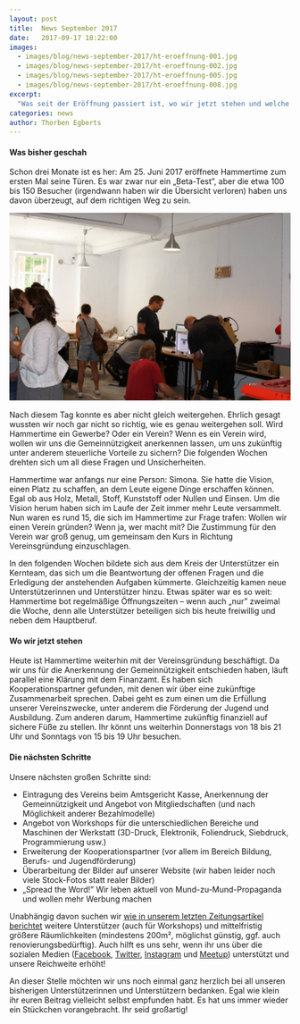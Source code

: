 ```yaml
---
layout: post
title:  News September 2017
date:   2017-09-17 18:22:00
images:
  - images/blog/news-september-2017/ht-eroeffnung-001.jpg
  - images/blog/news-september-2017/ht-eroeffnung-002.jpg
  - images/blog/news-september-2017/ht-eroeffnung-005.jpg
  - images/blog/news-september-2017/ht-eroeffnung-008.jpg
excerpt:
  "Was seit der Eröffnung passiert ist, wo wir jetzt stehen und welche nächsten Schritte wir planen."
categories: news
author: Thorben Egberts
---
```


#### Was bisher geschah

Schon drei Monate ist es her: Am 25. Juni 2017 eröffnete Hammertime zum ersten Mal seine Türen. Es war zwar nur ein „Beta-Test”, aber die etwa 100 bis 150 Besucher (irgendwann haben wir die Übersicht verloren) haben uns davon überzeugt, auf dem richtigen Weg zu sein.

![](/images/blog/news-september-2017/ht-eroeffnung-001.jpg)

Nach diesem Tag konnte es aber nicht gleich weitergehen. Ehrlich gesagt wussten wir noch gar nicht so richtig, wie es genau weitergehen soll. Wird Hammertime ein Gewerbe? Oder ein Verein? Wenn es ein Verein wird, wollen wir uns die Gemeinnützigkeit anerkennen lassen, um uns zukünftig unter anderem steuerliche Vorteile zu sichern? Die folgenden Wochen drehten sich um all diese Fragen und Unsicherheiten.

Hammertime war anfangs nur eine Person: Simona. Sie hatte die Vision, einen Platz zu schaffen, an dem Leute eigene Dinge erschaffen können. Egal ob aus Holz, Metall, Stoff, Kunststoff oder Nullen und Einsen. Um die Vision herum haben sich im Laufe der Zeit immer mehr Leute versammelt. Nun waren es rund 15, die sich im Hammertime zur Frage trafen: Wollen wir einen Verein gründen? Wenn ja, wer macht mit? Die Zustimmung für den Verein war groß genug, um gemeinsam den Kurs in Richtung Vereinsgründung einzuschlagen.

In den folgenden Wochen bildete sich aus dem Kreis der Unterstützer ein Kernteam, das sich um die Beantwortung der offenen Fragen und die Erledigung der anstehenden Aufgaben kümmerte. Gleichzeitig kamen neue Unterstützerinnen und Unterstützer hinzu. Etwas später war es so weit: Hammertime bot regelmäßige Öffnungszeiten – wenn auch „nur” zweimal die Woche, denn alle Unterstützer beteiligen sich bis heute freiwillig und neben dem Hauptberuf.

#### Wo wir jetzt stehen

Heute ist Hammertime weiterhin mit der Vereinsgründung beschäftigt. Da wir uns für die Anerkennung der Gemeinnützigkeit entschieden haben, läuft parallel eine Klärung mit dem Finanzamt. Es haben sich Kooperationspartner gefunden, mit denen wir über eine zukünftige Zusammenarbeit sprechen. Dabei geht es zum einen um die Erfüllung unserer Vereinszwecke, unter anderem die Förderung der Jugend und Ausbildung. Zum anderen darum, Hammertime zukünftig finanziell auf sichere Füße zu stellen. Ihr könnt uns weiterhin Donnerstags von 18 bis 21 Uhr und Sonntags von 15 bis 19 Uhr besuchen.

#### Die nächsten Schritte

Unsere nächsten großen Schritte sind:

- Eintragung des Vereins beim Amtsgericht Kasse, Anerkennung der Gemeinnützigkeit und Angebot von Mitgliedschaften (und nach Möglichkeit anderer Bezahlmodelle)
- Angebot von Workshops für die unterschiedlichen Bereiche und Maschinen der Werkstatt (3D-Druck, Elektronik, Foliendruck, Siebdruck, Programmierung usw.)
- Erweiterung der Kooperationspartner (vor allem im Bereich Bildung, Berufs- und Jugendförderung)
- Überarbeitung der Bilder auf unserer Website (wir haben leider noch viele Stock-Fotos statt realer Bilder)
- „Spread the Word!” Wir leben aktuell von Mund-zu-Mund-Pro­pa­gan­da und wollen mehr Werbung machen

Unabhängig davon suchen wir [wie in unserem letzten Zeitungsartikel berichtet](https://www.lokalo24.de/lokales/kassel/mehr-platz-selbermacher-selbstmach-werkstatt-hammertime-will-sich-vergroessern-8686477.html) weitere Unterstützer (auch für Workshops) und mittelfristig größere Räumlichkeiten (mindestens 200m², möglichst günstig, ggf. auch renovierungsbedürftig). Auch hilft es uns sehr, wenn ihr uns über die sozialen Medien ([Facebook](https://www.facebook.com/hammertimekassel/), [Twitter](https://twitter.com/htks_de), [Instagram](https://www.instagram.com/hammertimekassel/) und [Meetup](https://www.meetup.com/de-DE/Hammertime-Meetup/)) unterstützt und unsere Reichweite erhöht!

An dieser Stelle möchten wir uns noch einmal ganz herzlich bei all unseren bisherigen Unterstützerinnen und Unterstützern bedanken. Egal wie klein ihr euren Beitrag vielleicht selbst empfunden habt. Es hat uns immer wieder ein Stückchen vorangebracht. Ihr seid großartig!
